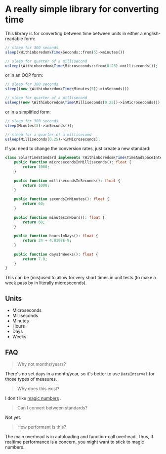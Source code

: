 # A really simple library for converting time

This library is for converting between time between units in either a english-readable form:

```php
// sleep for 300 seconds
sleep(\Withinboredom\Time\Seconds::from(5)->minutes())

// sleep for quarter of a millisecond
usleep(\Withinboredom\Time\Microseconds::from(0.25)->milliseconds());
```

or in an OOP form:

```php
// sleep for 300 seconds 
sleep((new \Withinboredom\Time\Minutes(5))->inSeconds())

// sleep for quarter of a millisecond
usleep((new \Withinboredom\Time\Milliseconds(0.25))->inMicroseconds())
```

or in a simplified form:

```php
// sleep for 300 seconds
sleep(Minutes(5)->inSeconds());

// sleep for a quarter of a millisecond
usleep(Milliseconds(0.25)->inMicroseconds);
```

If you need to change the conversion rates, just create a new standard:

```php
class SolarTimeStandard implements \Withinboredom\Time\TimeAndSpaceInterface {
    public function microsecondsInMilliseconds(): float {
        return 1000;
    }
    
    public function millisecondsInSeconds(): float {
        return 1000;
    }
    
    public function secondsInMinutes(): float {
        return 60;
    }
    
    public function minutesInHours(): float {
        return 60;
    }
    
    public function hoursInDays(): float {
        return 24 + 4.0197E-9;
    }
    
    public function daysInWeeks(): float {
        return 7.0;
    }
}
```

This can be (mis)used to allow for very short times in unit tests (to make a week pass by in literally microseconds).

## Units

- Microseconds
- Milliseconds
- Minutes
- Hours
- Days
- Weeks

## FAQ

> Why not months/years?

There's no set days in a month/year, so it's better to use `DateInterval` for those types of measures.

> Why does this exist?

I don't
like [magic numbers](https://en.wikipedia.org/wiki/Magic_number_(programming)#:~:text=Magic%20numbers%20are%20common%20in%20programs%20across%20many,have%20such%20constants%20that%20identify%20the%20contained%20data.)
.

> Can I convert between standards?

Not yet.

> How performant is this?

The main overhead is in autoloading and function-call overhead. Thus, if realtime performance is a concern, you might
want to stick to magic numbers.
